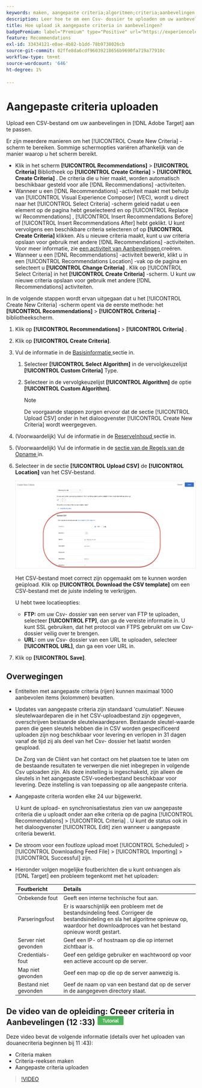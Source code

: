 ```yaml
---
keywords: maken, aangepaste criteria;algoritmen;criteria;aanbevelingen, criteria;csv;ftp;upload csv
description: Leer hoe te om een Csv- dossier te uploaden om uw aanbevelingen in Adobe  [!DNL Target]  Aanbevelingen aan te passen.
title: Hoe upload ik aangepaste criteria in aanbevelingen?
badgePremium: label="Premium" type="Positive" url="https://experienceleague.adobe.com/docs/target/using/introduction/intro.html?lang=en#premium newtab=true" tooltip="Kijk wat er in Target Premium is opgenomen."
feature: Recommendations
exl-id: 33434121-e0ae-4b82-b1dd-78b9738026cb
source-git-commit: 02ffe8da6cdf96039218656b9690fa719a77910c
workflow-type: tm+mt
source-wordcount: '646'
ht-degree: 1%

---
```


# Aangepaste criteria uploaden

Upload een CSV-bestand om uw aanbevelingen in [!DNL Adobe Target] aan te passen.

Er zijn meerdere manieren om het [!UICONTROL Create New Criteria] -scherm te bereiken. Sommige schermopties variëren afhankelijk van de manier waarop u het scherm bereikt.

* Klik in het scherm **[!UICONTROL Recommendations]** > **[!UICONTROL Criteria]** Bibliotheek op **[!UICONTROL Create Criteria]** > **[!UICONTROL Create Criteria]** . De criteria die u hier maakt, worden automatisch beschikbaar gesteld voor alle [!DNL Recommendations] -activiteiten.
* Wanneer u een [!DNL Recommendations] -activiteit maakt met behulp van [!UICONTROL Visual Experience Composer] (VEC), wordt u direct naar het [!UICONTROL Select Criteria] -scherm geleid nadat u een element op de pagina hebt geselecteerd en op [!UICONTROL Replace w/ Recommendations] , [!UICONTROL Insert Recommendations Before] of [!UICONTROL Insert Recommendations After] hebt geklikt. U kunt vervolgens een beschikbare criteria selecteren of op **[!UICONTROL Create Criteria]** klikken. Als u nieuwe criteria maakt, kunt u uw criteria opslaan voor gebruik met andere [!DNL Recommendations] -activiteiten. Voor meer informatie, zie [ een activiteit van Aanbevelingen ](/help/main/c-recommendations/t-create-recs-activity/create-recs-activity.md) creëren.
* Wanneer u een [!DNL Recommendations] -activiteit bewerkt, klikt u in een [!UICONTROL Recommendations Location] -vak op de pagina en selecteert u **[!UICONTROL Change Criteria]** . Klik op [!UICONTROL Select Criteria] in het **[!UICONTROL Create Criteria]** -scherm. U kunt uw nieuwe criteria opslaan voor gebruik met andere [!DNL Recommendations] activiteiten.

In de volgende stappen wordt ervan uitgegaan dat u het [!UICONTROL Create New Criteria] -scherm opent via de eerste methode: het **[!UICONTROL Recommendations]** > **[!UICONTROL Criteria]** -bibliotheekscherm.

1. Klik op **[!UICONTROL Recommendations]** > **[!UICONTROL Criteria]** .

1. Klik op **[!UICONTROL Create Criteria]**.

1. Vul de informatie in de [ Basisinformatie ](/help/main/c-recommendations/c-algorithms/create-new-algorithm.md#info) sectie in.

   1. Selecteer **[!UICONTROL Select Algorithm]** in de vervolgkeuzelijst **[!UICONTROL Custom Criteria]** Type.

   1. Selecteer in de vervolgkeuzelijst **[!UICONTROL Algorithm]** de optie **[!UICONTROL Custom Algorithm]**.

      >[!NOTE]
      >
      >De voorgaande stappen zorgen ervoor dat de sectie [!UICONTROL Upload CSV] onder in het dialoogvenster [!UICONTROL Create New Criteria] wordt weergegeven.

1. (Voorwaardelijk) Vul de informatie in de [ ReserveInhoud ](/help/main/c-recommendations/c-algorithms/create-new-algorithm.md#content) sectie in.

1. (Voorwaardelijk) Vul de informatie in de [ sectie van de Regels van de Opname ](/help/main/c-recommendations/c-algorithms/create-new-algorithm.md#inclusion) in.

1. Selecteer in de sectie **[!UICONTROL Upload CSV]** de **[!UICONTROL Location]** van het CSV-bestand.

   ![ uploadt sectie CSV ](assets/upload-csv.png)

   Het CSV-bestand moet correct zijn opgemaakt om te kunnen worden geüpload. Klik op **[!UICONTROL Download the CSV template]** om een CSV-bestand met de juiste indeling te verkrijgen.

   U hebt twee locatieopties:

   * **FTP:** om uw Csv- dossier van een server van FTP te uploaden, selecteer **[!UICONTROL FTP]**, dan ga de vereiste informatie in. U kunt SSL gebruiken, dat het protocol van FTPS gebruikt om uw Csv- dossier veilig over te brengen.
   * **URL:** om uw Csv- dossier van een URL te uploaden, selecteer **[!UICONTROL URL]**, dan ga een voer URL in.

1. Klik op **[!UICONTROL Save]**.

## Overwegingen

* Entiteiten met aangepaste criteria (rijen) kunnen maximaal 1000 aanbevolen items (kolommen) bevatten.

* Updates van aangepaste criteria zijn standaard &#39;cumulatief&#39;. Nieuwe sleutelwaardeparen die in het CSV-uploadbestand zijn opgegeven, overschrijven bestaande sleutelwaardeparen. Bestaande sleutel-waarde paren die geen sleutels hebben die in CSV worden gespecificeerd uploaden zijn nog beschikbaar voor levering en verlopen in 31 dagen vanaf de tijd zij als deel van het Csv- dossier het laatst worden geupload.

  De Zorg van de Cliënt van het contact om het plaatsen toe te laten om de bestaande resultaten te verwerpen die niet inbegrepen in volgende Csv uploaden zijn. Als deze instelling is ingeschakeld, zijn alleen de sleutels in het aangepaste CSV-voederbestand beschikbaar voor levering. Deze instelling is van toepassing op alle aangepaste criteria.

* Aangepaste criteria worden elke 24 uur bijgewerkt.

  U kunt de upload- en synchronisatiestatus zien van uw aangepaste criteria die u uploadt onder aan elke criteria op de pagina [!UICONTROL Recommendations] > [!UICONTROL Criteria] . U kunt de status ook in het dialoogvenster [!UICONTROL Edit] zien wanneer u aangepaste criteria bewerkt.

* De stroom voor een foutloze upload moet [!UICONTROL Scheduled] > [!UICONTROL Downloading Feed File] > [!UICONTROL Importing] > [!UICONTROL Successful] zijn.

* Hieronder volgen mogelijke foutberichten die u kunt ontvangen als [!DNL Target] een probleem tegenkomt met het uploaden:

  | Foutbericht | Details |
  |--- |--- |
  | Onbekende fout | Geeft een interne technische fout aan. |
  | Parseringsfout | Er is waarschijnlijk een probleem met de bestandsindeling feed. Corrigeer de bestandsindeling en sla het algoritme opnieuw op, waardoor het downloadproces van het bestand opnieuw wordt gestart. |
  | Server niet gevonden | Geef een IP- of hostnaam op die op internet zichtbaar is. |
  | Credentials-fout | Geef een geldige gebruiker en wachtwoord op voor een actieve account op de server. |
  | Map niet gevonden | Geef een map op die op de server aanwezig is. |
  | Bestand niet gevonden | Geef de naam op van een bestand dat op de server in de aangegeven directory staat. |

## De video van de opleiding: Creeer criteria in Aanbevelingen (12 :33) ![ badge van het Leerprogramma ](/help/main/assets/tutorial.png)

Deze video bevat de volgende informatie (details over het uploaden van douanecriteria beginnen bij 11 :43):

* Criteria maken
* Criteria-reeksen maken
* Aangepaste criteria uploaden

>[!VIDEO](https://video.tv.adobe.com/v/27694?quality=12)
